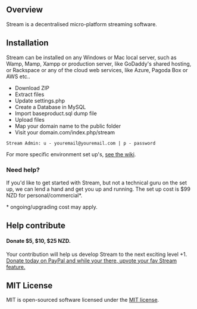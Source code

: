 ## Overview
Stream is a decentralised micro-platform streaming software.

## Installation
Stream can be installed on any Windows or Mac local server, such as Wamp, Mamp, Xampp or production server, like GoDaddy's shared hosting, or Rackspace or any of the cloud web services, like Azure, Pagoda Box or AWS etc..

- Download ZIP
- Extract files
- Update settings.php
- Create a Database in MySQL
- Import baseproduct.sql dump file
- Upload files
- Map your domain name to the public folder
- Visit your domain.com/index.php/stream

```
Stream Admin: u - youremail@youremail.com | p - password
```

For more specific environment set up's, [see the wiki](https://github.com/puffstream/streambaseproductv0.01/wiki/Installation).

### Need help?
If you'd like to get started with Stream, but not a technical guru on the set up, we can lend a hand and get you up and running. The set up cost is $99 NZD for personal/commercial*.

&#42; ongoing/upgrading cost may apply.

## Help contribute
#### Donate $5, $10, $25 NZD.
Your contribution will help us develop Stream to the next exciting level +1.
[Donate today on PayPal and while your there, upvote your fav Stream  feature.](https://www.paypal.com/cgi-bin/webscr?cmd=_s-xclick&hosted_button_id=Y3SSREJS9BPFJ)

## MIT License
MIT is open-sourced software licensed under the [MIT license](http://opensource.org/licenses/MIT).